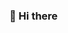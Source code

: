 ### 👋 Hi there

<!---
- 👀 I’m interested in ...
- 🌱 I’m currently learning ...
- 💞️ I’m looking to collaborate on ...
- 📫 How to reach me ...


pedropellizzaro/pedropellizzaro is a ✨ special ✨ repository because its `README.md` (this file) appears on your GitHub profile.
You can click the Preview link to take a look at your changes.
--->
